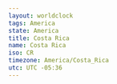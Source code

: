 ```yaml
---
layout: worldclock
tags: America
state: America
title: Costa Rica
name: Costa Rica
iso: CR
timezone: America/Costa_Rica
utc: UTC -05:36
---
```


